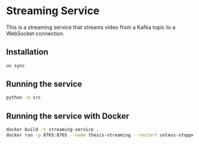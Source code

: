 # Streaming Service

This is a streaming service that streams video from a Kafka topic to a WebSocket connection.

## Installation

```bash
uv sync
```

## Running the service

```bash
python -m src
```

## Running the service with Docker

```bash
docker build -t streaming-service .
docker run -p 8765:8765 --name thesis-streaming --restart unless-stopped -d --env-file .env --network kafka_kafka-net thesis-streaming
```
